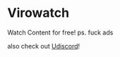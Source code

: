 <h1>Virowatch</h1>
Watch Content for free!
ps. fuck ads

also check out <a href="https://github.com/UDiscordMovies/uDiscord">Udiscord</a>!
